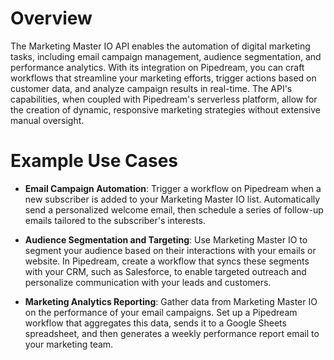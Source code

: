 # Overview

The Marketing Master IO API enables the automation of digital marketing tasks, including email campaign management, audience segmentation, and performance analytics. With its integration on Pipedream, you can craft workflows that streamline your marketing efforts, trigger actions based on customer data, and analyze campaign results in real-time. The API's capabilities, when coupled with Pipedream's serverless platform, allow for the creation of dynamic, responsive marketing strategies without extensive manual oversight.

# Example Use Cases

- **Email Campaign Automation**: Trigger a workflow on Pipedream when a new subscriber is added to your Marketing Master IO list. Automatically send a personalized welcome email, then schedule a series of follow-up emails tailored to the subscriber's interests.

- **Audience Segmentation and Targeting**: Use Marketing Master IO to segment your audience based on their interactions with your emails or website. In Pipedream, create a workflow that syncs these segments with your CRM, such as Salesforce, to enable targeted outreach and personalize communication with your leads and customers.

- **Marketing Analytics Reporting**: Gather data from Marketing Master IO on the performance of your email campaigns. Set up a Pipedream workflow that aggregates this data, sends it to a Google Sheets spreadsheet, and then generates a weekly performance report email to your marketing team.
